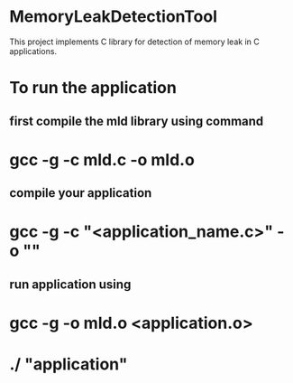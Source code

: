 # MemoryLeakDetectionTool
This project implements C library for detection of memory leak in C applications.

# To run the application 
## first compile the mld library using command 
 # gcc -g -c mld.c -o mld.o
## compile your application 
  # gcc -g -c "<application_name.c>" -o "<application name.o>"
## run application using 
  # gcc -g -o <application> mld.o <application.o>
  # ./ "application"
 
